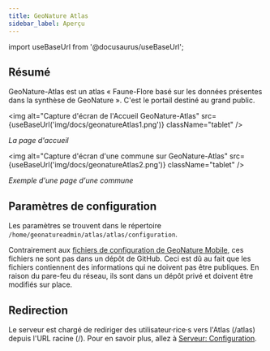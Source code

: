 ```yaml
---
title: GeoNature Atlas
sidebar_label: Aperçu
---
```

import useBaseUrl from '@docusaurus/useBaseUrl';

## Résumé

GeoNature-Atlas est un atlas « Faune-Flore basé sur les données présentes dans la synthèse de GeoNature ». C'est le portail destiné au grand public.

<img alt="Capture d'écran de l'Accueil GeoNature-Atlas" src={useBaseUrl('img/docs/geonatureAtlas1.png')} className="tablet" />

*La page d'accueil*

<img alt="Capture d'écran d'une commune sur GeoNature-Atlas" src={useBaseUrl('img/docs/geonatureAtlas2.png')} className="tablet" />

*Exemple d'une page d'une commune*

## Paramètres de configuration

Les paramètres se trouvent dans le répertoire `/home/geonatureadmin/atlas/atlas/configuration`.

Contrairement aux [fichiers de configuration de GeoNature Mobile](mobileApercu.md#mettre-à-jour-la-configuration), ces fichiers ne sont pas dans un dépôt de GitHub. Ceci est dû au fait que les fichiers contiennent des informations qui ne doivent pas être publiques. En raison du pare-feu du réseau, ils sont dans un dépôt privé et doivent être modifiés sur place.

## Redirection

Le serveur est chargé de rediriger des utilisateur·rice·s vers l'Atlas (/atlas) depuis l'URL racine (/). Pour en savoir plus, allez à [Serveur: Configuration](serveurConfiguration.md#redirection).
